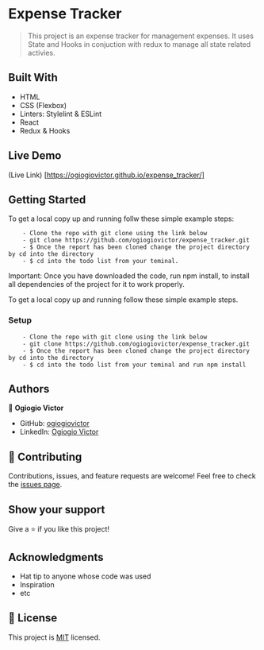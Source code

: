 # Expense Tracker

>This project is an expense tracker for management expenses. It uses State and Hooks in conjuction with redux to manage all state related activies.


## Built With

- HTML
- CSS (Flexbox)
- Linters: Stylelint & ESLint
- React
- Redux & Hooks

## Live Demo
(Live Link) [https://ogiogiovictor.github.io/expense_tracker/]


## Getting Started

To get a local copy up and running follw these simple example steps:

```
    - Clone the repo with git clone using the link below
    - git clone https://github.com/ogiogiovictor/expense_tracker.git
    - $ Once the report has been cloned change the project directory by cd into the directory
    - $ cd into the todo list from your teminal.
```
Important: Once you have downloaded the code, run npm install, to install all dependencies of the project for it to work properly.


To get a local copy up and running follow these simple example steps.


### Setup
```
    - Clone the repo with git clone using the link below
    - git clone https://github.com/ogiogiovictor/expense_tracker.git
    - $ Once the report has been cloned change the project directory by cd into the directory
    - $ cd into the todo list from your teminal and run npm install
```


## Authors
👤 **Ogiogio Victor**

- GitHub: [ogiogiovictor](https://github.com/ogiogiovictor) 
- LinkedIn: [Ogiogio Victor](https://www.linkedin.com/in/ogiogio-victor-a096a0181/)

## 🤝 Contributing

Contributions, issues, and feature requests are welcome!
Feel free to check the [issues page](https://github.com/ogiogiovictor/Leaderboard/issues).

## Show your support

Give a ⭐️ if you like this project!

## Acknowledgments
- Hat tip to anyone whose code was used
- Inspiration
- etc

## 📝 License

This project is [MIT](./MIT.md) licensed.

